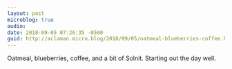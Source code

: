 ```yaml
---
layout: post
microblog: true
audio: 
date: 2018-09-05 07:26:35 -0500
guid: http://aclaman.micro.blog/2018/09/05/oatmeal-blueberries-coffee.html
---
```

Oatmeal, blueberries, coffee, and a bit of Solnit. Starting out the day well.
